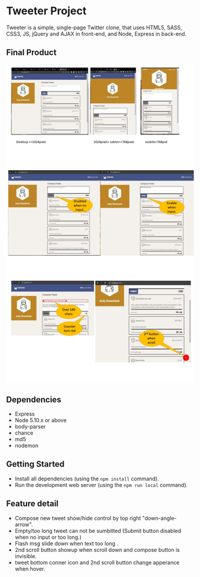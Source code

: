 # Tweeter Project

Tweeter is a simple, single-page Twitter clone, that uses HTML5, SASS, CSS3, JS, jQuery and AJAX in front-end, and Node, Express  in back-end.

## Final Product
!["Screenshot of responsive design"](https://github.com/XiaoweiShen/mytweeter/blob/87382ca1855d8ebfa62f2d4e78a60fead4a52a8d/docs/Slide1.JPG)
!["Screenshot of the compose tweet button and counter"](https://github.com/XiaoweiShen/mytweeter/blob/87382ca1855d8ebfa62f2d4e78a60fead4a52a8d/docs/Slide2.JPG)
!["Screenshot of the flashing message,counter,and scroll button"](https://github.com/XiaoweiShen/mytweeter/blob/87382ca1855d8ebfa62f2d4e78a60fead4a52a8d/docs/Slide3.JPG)


## Dependencies

- Express
- Node 5.10.x or above
- body-parser
- chance
- md5
- nodemon

## Getting Started

- Install all dependencies (using the `npm install` command).
- Run the development web server (using the `npm run local` command).

## Feature detail

- Compose new tweet show/hide control by top right "down-angle-arrow".
- Empty/too long tweet can not be sumbitted (Submit button disabled when no input or too long.)
- Flash msg slide down when text too long . 
- 2nd scroll button showup when scroll down and compose button is invisible. 
- tweet bottom conner icon and 2nd scroll button change apperance when hover. 